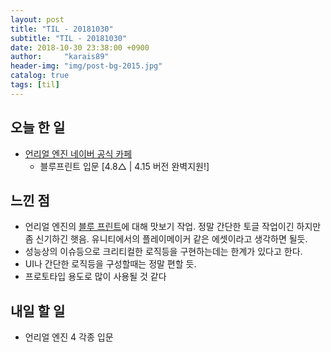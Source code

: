 ```yaml
---
layout: post
title: "TIL - 20181030"
subtitle: "TIL - 20181030"
date: 2018-10-30 23:38:00 +0900
author:     "karais89"
header-img: "img/post-bg-2015.jpg"
catalog: true
tags: [til]
---
```


## 오늘 한 일

- [언리얼 엔진 네이버 공식 카페](https://cafe.naver.com/unrealenginekr/735)
    - 블루프린트 입문 [4.8△ | 4.15 버전 완벽지원!]

## 느낀 점

- 언리얼 엔진의 [블루 프린트](http://api.unrealengine.com/KOR/Engine/Blueprints/GettingStarted/)에 대해 맛보기 작업. 정말 간단한 토글 작업이긴 하지만 좀 신기하긴 햇음.
유니티에서의 플레이메이커 같은 에셋이라고 생각하면 될듯.
- 성능상의 이슈등으로 크리티컬한 로직등을 구현하는데는 한계가 있다고 한다.
- UI나 간단한 로직등을 구성할때는 정말 편할 듯.
- 프로토타입 용도로 많이 사용될 것 같다

## 내일 할 일

- 언리얼 엔진 4 각종 입문